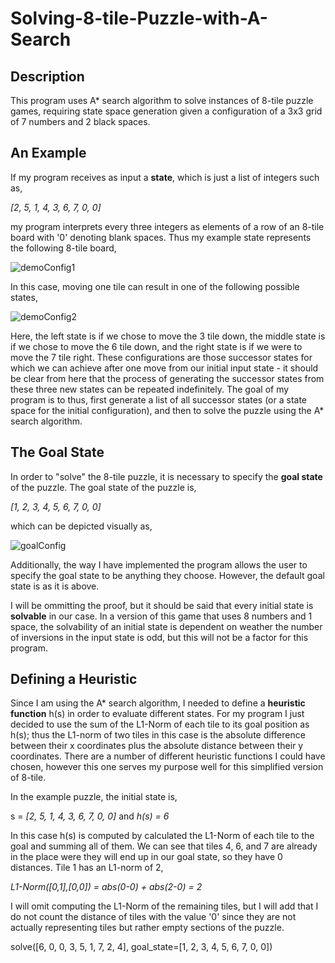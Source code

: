 # Solving-8-tile-Puzzle-with-A-Search
## Description
This program uses A* search algorithm to solve instances of 8-tile puzzle games, requiring state space generation given a configuration of a 3x3 grid of 7 numbers and 2 black spaces.

## An Example

If my program receives as input a <b>state</b>, which is just a list of integers such as, 

<i>[2, 5, 1, 4, 3, 6, 7, 0, 0]</i>

my program interprets every three integers as elements of a row of an 8-tile board with '0' denoting blank spaces. Thus my example state represents the following 8-tile board,

![demoConfig1](https://user-images.githubusercontent.com/72423203/190935228-c66cfeae-1714-4235-8641-b028cac22f26.png)


In this case, moving one tile can result in one of the following possible states,

![demoConfig2](https://user-images.githubusercontent.com/72423203/190934654-7e7f3eea-4365-4c5e-8d62-068f2d294f83.png)

Here, the left state is if we chose to move the 3 tile down, the middle state is if we chose to move the 6 tile down, and the right state is if we were to move the 7 tile right. These configurations are those successor states for which we can achieve after one move from our initial input state - it should be clear from here that the process of generating the successor states from these three new states can be repeated indefinitely. The goal of my program is to thus, first generate a list of all successor states (or a state space for the initial configuration), and then to solve the puzzle using the A* search algorithm.

## The Goal State

In order to "solve" the 8-tile puzzle, it is necessary to specify the <b>goal state</b> of the puzzle. The goal state of the puzzle is,

<i>[1, 2, 3, 4, 5, 6, 7, 0, 0]</i>

which can be depicted visually as,

![goalConfig](https://user-images.githubusercontent.com/72423203/190935101-3b564c34-3773-4a69-83d3-db5d24749a20.png)

Additionally, the way I have implemented the program allows the user to specify the goal state to be anything they choose. However, the default goal state is as it is above.

I will be ommitting the proof, but it should be said that every initial state is <b>solvable</b> in our case. In a version of this game that uses 8 numbers and 1 space, the solvability of an initial state is dependent on weather the number of inversions in the input state is odd, but this will not be a factor for this program.

## Defining a Heuristic
Since I am using the A* search algorithm, I needed to define a <b>heuristic function</b> h(s) in order to evaluate different states. For my program I just decided to use the sum of the L1-Norm of each tile to its goal position as h(s); thus the L1-norm of two tiles in this case is the absolute difference between their x coordinates plus the absolute distance between their y coordinates. There are a number of different heuristic functions I could have chosen, however this one serves my purpose  well for this simplified version of 8-tile.

In the example puzzle, the initial state is,

s = <i>[2, 5, 1, 4, 3, 6, 7, 0, 0]</i> and <i>h(s) = 6</i>

In this case h(s) is computed by calculated the L1-Norm of each tile to the goal and summing all of them. We can see that tiles 4, 6, and 7 are already in the place were they will end up in our goal state, so they have 0 distances. Tile 1 has an L1-norm of 2,

<i>L1-Norm([0,1],[0,0]) = abs(0-0) + abs(2-0) = 2</i>

I will omit computing the L1-Norm of the remaining tiles, but I will add that I do not count the distance of tiles with the value '0' since they are not actually representing tiles but rather empty sections of the puzzle.

 solve([6, 0, 0, 3, 5, 1, 7, 2, 4], goal_state=[1, 2, 3, 4, 5, 6, 7, 0, 0])
